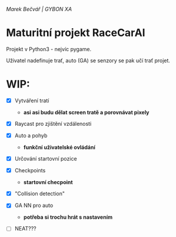 *Marek Bečvář | GYBON XA*

# Maturitní projekt RaceCarAI

Projekt v Python3 - nejvíc pygame.

Uživatel nadefinuje trať, auto (GA) se senzory se pak učí trať projet.

# WIP:
* [x] Vytváření tratí
    - **asi asi budu dělat screen tratě a porovnávat pixely**
* [x] Raycast pro zjištění vzdálenosti
* [x] Auto a pohyb
    - **funkční uživatelské ovládání** 
* [x] Určování startovní pozice
* [x] Checkpoints
    - **startovní checpoint**
* [x] "Collision detection"
* [x] GA NN pro auto
    - **potřeba si trochu hrát s nastavením**

* [ ] NEAT???
